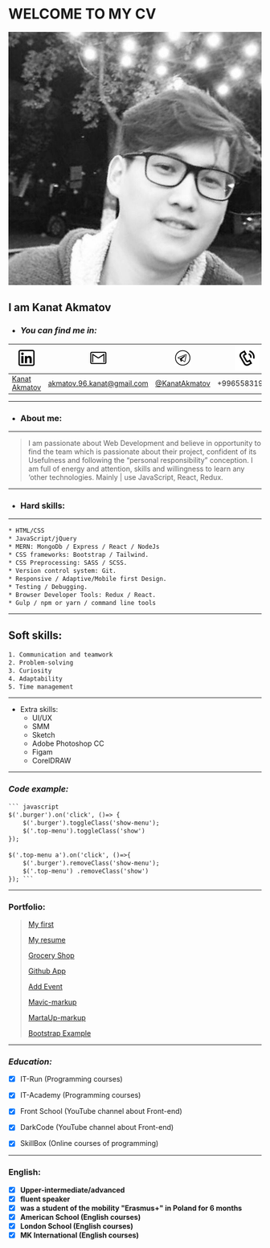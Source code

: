 # WELCOME TO MY CV
![ME](./img/my-pic.jpg)
## I am **Kanat Akmatov**



* ### _You can find me in:_

![Insta icon](./img/linkedin.png) | ![Gmail](./img/gmail%20icon.png) | ![Telegram](./img/telegram%20icon.png) | ![Cellphone](./img/cellphone-icon.png) | 
------------ | ------------- | ------------- | -------------
[Kanat Akmatov](https://www.linkedin.com/in/kanat-akmatov-1454b3177/) | [akmatov.96.kanat@gmail.com](https://www.google.com/intl/ru/gmail/about/#) | [@KanatAkmatov](https://t.me/KanatAkmatov) | +996558319126
---



* ### About me:
---
> I am passionate about Web Development and
> believe in opportunity to find the team which is
> passionate about their project, confident of its
> Usefulness and following the “personal
> responsibility” conception. I am full of energy
> and attention, skills and willingness to learn any
> ‘other technologies. Mainly | use JavaScript,
> React, Redux.
---



* ### Hard skills:
---
    * HTML/CSS
    * JavaScript/jQuery
    * MERN: MongoDb / Express / React / NodeJs
    * CSS frameworks: Bootstrap / Tailwind.
    * CSS Preprocessing: SASS / SCSS.
    * Version control system: Git.
    * Responsive / Adaptive/Mobile first Design.
    * Testing / Debugging.
    * Browser Developer Tools: Redux / React.
    * Gulp / npm or yarn / command line tools
    
---



Soft skills:
-
    1. Communication and teamwork 
    2. Problem-solving
    3. Curiosity
    4. Adaptability
    5. Time management
---    



* Extra skills:
    * UI/UX
    * SMM 
    * Sketch
    * Adobe Photoshop CC
    * Figam
    * CorelDRAW
---



### _Code example:_
    ``` javascript
    $('.burger').on('click', ()=> {
        $('.burger').toggleClass('show-menu');
        $('.top-menu').toggleClass('show')
    });

    $('.top-menu a').on('click', ()=>{
        $('.burger').removeClass('show-menu');
        $('.top-menu') .removeClass('show')
    }); ```
   
---



### Portfolio:

>[My first](https://kanatakmatov.github.io/my-first-maket/)
>
> [My resume](https://kanatakmatov.github.io/my-resume/) 
>
> [Grocery Shop](https://grocery--shop.herokuapp.com/)
>
> [Github App](https://github--app.herokuapp.com/)
>
> [Add Event](https://addevent-app.herokuapp.com/)
>
> [Mavic-markup](https://kanatakmatov.github.io/mavic/)
>
> [MartaUp-markup](https://kanatakmatov.github.io/marta-markup/)
>
> [Bootstrap Example](https://kanatakmatov.github.io/bootstrap-example/)



---



### *Education:*

- [x] IT-Run (Programming courses)
- [x] IT-Academy (Programming courses)
- [x] Front School (YouTube channel about Front-end)
- [x] DarkCode (YouTube channel about Front-end)
- [x] SkillBox (Online courses of programming)



---



### __English:__

- [x] **Upper-intermediate/advanced**
- [x] **fluent speaker**
- [x] **was a student of the mobility "Erasmus+" in Poland for 6 months**
- [x] **American School (English courses)**
- [x] **London School (English courses)**
- [x] **MK International (English courses)**
